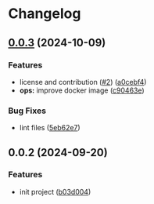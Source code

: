 # Changelog

## [0.0.3](https://github.com/i-am-bee/bee-observe/compare/v0.0.2...v0.0.3) (2024-10-09)


### Features

* license and contribution ([#2](https://github.com/i-am-bee/bee-observe/issues/2)) ([a0cebf4](https://github.com/i-am-bee/bee-observe/commit/a0cebf4f475164312ba232fb6d89bc6d3bd55f40))
* **ops:** improve docker image ([c90463e](https://github.com/i-am-bee/bee-observe/commit/c90463e7f3e31441071df17c4113d80158230dac))


### Bug Fixes

* lint files ([5eb62e7](https://github.com/i-am-bee/bee-observe/commit/5eb62e7049f1c02e32d917d79e564e58d90cf049))

## 0.0.2 (2024-09-20)

### Features

- init project ([b03d004](https://github.com/i-am-bee/bee-observe/commit/b03d004fc9b38ec1412f841485140f2a7258b831))
